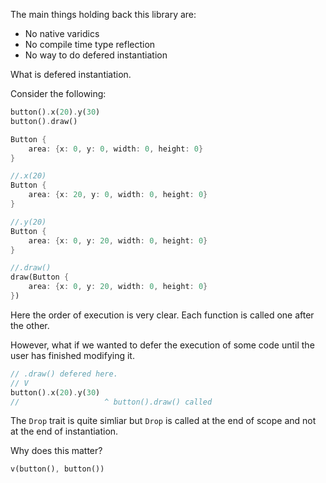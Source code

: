 The main things holding back this library are:
- No native varidics
- No compile time type reflection
- No way to do defered instantiation

What is defered instantiation.

Consider the following:

```rs
button().x(20).y(30)
button().draw()

Button {
    area: {x: 0, y: 0, width: 0, height: 0}
}

//.x(20)
Button {
    area: {x: 20, y: 0, width: 0, height: 0}
}

//.y(20)
Button {
    area: {x: 0, y: 20, width: 0, height: 0}
}

//.draw()
draw(Button {
    area: {x: 0, y: 20, width: 0, height: 0}
})
```

Here the order of execution is very clear. Each function is called one after the other.

However, what if we wanted to defer the execution of some code until the user has finished modifying it.

```rs
// .draw() defered here.
// V
button().x(20).y(30)
//                   ^ button().draw() called 
```

The `Drop` trait is quite simliar but `Drop` is called at the end of scope and not at the end of instantiation.

Why does this matter?


```rs
v(button(), button())
```